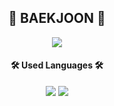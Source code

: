 <div align="center">
  
## 🚀 BAEKJOON 🚀
<img src="http://mazassumnida.wtf/api/v2/generate_badge?boj=kyeongha"/>
  
#### 🛠 Used Languages 🛠
  <img src="https://img.shields.io/badge/JAVASCRIPT-F7DF1E?style=for-the-badge&logo=javascript&logoColor=black"> <img src="https://img.shields.io/badge/NODE.JS-339933?style=for-the-badge&logo=Node.js&logoColor=black">
</div>
